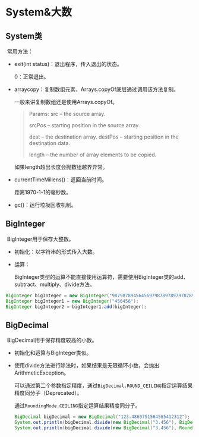 

# System&大数

## System类

​	常用方法：

* exit(int status)：退出程序，传入退出的状态。

  0：正常退出。

* arraycopy：复制数组元素，Arrays.copyOf底层通过调用该方法复制。

  一般来讲复制数组还是使用Arrays.copyOf。

  >Params:
  >src – the source array.
  >
  >srcPos – starting position in the source array. 
  >
  >dest – the destination array. destPos – starting position in the destination data. 
  >
  >length – the number of array elements to be copied.

  如果length超出长度会抛数组越界异常。

* currentTimeMillens()：返回当前时间。

  距离1970-1-1的毫秒数。

* gc()：运行垃圾回收机制。

## BigInteger

​	BigInteger用于保存大整数。

* 初始化：以字符串的形式传入大数。

* 运算：

  BigInteger类型的运算不能直接使用运算符，需要使用BigInteger类的add、subtract、multiply、divide方法。

```java
BigInteger bigInteger = new BigInteger("987987894564569798789789797878979789798");
BigInteger bigInteger1 = new BigInteger("456456");
BigInteger bigInteger2 = bigInteger1.add(bigInteger);
```

## BigDecimal

​	BigDecimal用于保存精度较高的小数。

* 初始化和运算与BigInteger类似。

* 使用divide方法进行除法时，如果结果是无限循环小数，会抛出ArithmeticException。

  可以通过第二个参数指定精度，通过`BigDecimal.ROUND_CEILING`指定运算结果精度同分子（Deprecated）。

  通过`RoundingMode.CEILING`指定运算结果精度同分子。

  ```java
  BigDecimal bigDecimal = new BigDecimal("123.4869751564565412312");
  System.out.println(bigDecimal.divide(new BigDecimal("3.456"), BigDecimal.ROUND_CEILING)); // Deprecated
  System.out.println(bigDecimal.divide(new BigDecimal("3.456"), RoundingMode.CEILING));
  ```

  

  